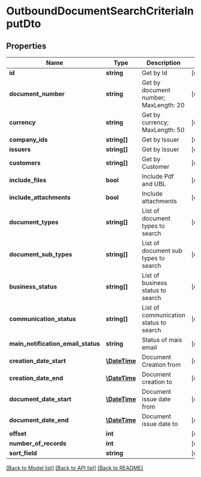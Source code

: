 # OutboundDocumentSearchCriteriaInputDto

## Properties
Name | Type | Description | Notes
------------ | ------------- | ------------- | -------------
**id** | **string** | Get by Id | [optional] 
**document_number** | **string** | Get by document number; MaxLength: 20 | [optional] 
**currency** | **string** | Get by currency; MaxLength: 50 | [optional] 
**company_ids** | **string[]** | Get by Issuer | [optional] 
**issuers** | **string[]** | Get by Issuer | [optional] 
**customers** | **string[]** | Get by Customer | [optional] 
**include_files** | **bool** | Include Pdf and UBL | [optional] 
**include_attachments** | **bool** | Include attachments | [optional] 
**document_types** | **string[]** | List of document types to search | [optional] 
**document_sub_types** | **string[]** | List of document sub types to search | [optional] 
**business_status** | **string[]** | List of business status to search | [optional] 
**communication_status** | **string[]** | List of communication status to search | [optional] 
**main_notification_email_status** | **string** | Status of mais email | [optional] 
**creation_date_start** | [**\DateTime**](\DateTime.md) | Document Creation from | [optional] 
**creation_date_end** | [**\DateTime**](\DateTime.md) | Document creation to | [optional] 
**document_date_start** | [**\DateTime**](\DateTime.md) | Document issue date from | [optional] 
**document_date_end** | [**\DateTime**](\DateTime.md) | Document issue date to | [optional] 
**offset** | **int** |  | [optional] 
**number_of_records** | **int** |  | [optional] 
**sort_field** | **string** |  | [optional] 

[[Back to Model list]](../README.md#documentation-for-models) [[Back to API list]](../README.md#documentation-for-api-endpoints) [[Back to README]](../README.md)



